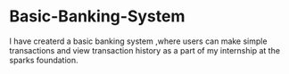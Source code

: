 # Basic-Banking-System
I have createrd a basic banking system ,where users can make simple transactions and view transaction history as a part of my internship at the sparks foundation.
